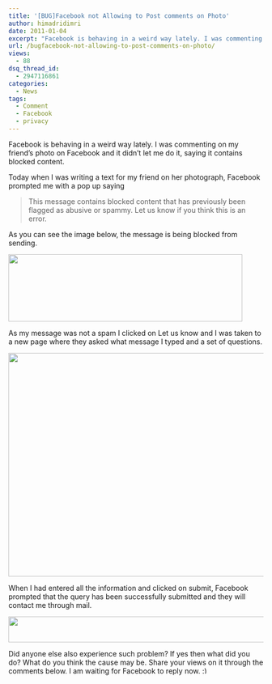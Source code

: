 ```yaml
---
title: '[BUG]Facebook not Allowing to Post comments on Photo'
author: himadridimri
date: 2011-01-04
excerpt: "Facebook is behaving in a weird way lately. I was commenting on my friend's photo on Facebook and it didnt let me do it, saying it contains blocked content."
url: /bugfacebook-not-allowing-to-post-comments-on-photo/
views:
  - 88
dsq_thread_id:
  - 2947116861
categories:
  - News
tags:
  - Comment
  - Facebook
  - privacy
---
```

Facebook is behaving in a weird way lately. I was commenting on my friend&#8217;s photo on Facebook and it didn&#8217;t let me do it, saying it contains blocked content.

Today when I was writing a text for my friend on her photograph, Facebook prompted me with a pop up saying

> This message contains blocked content that has previously been flagged as abusive or spammy. Let us know if you think this is an error.

As you can see the image below, the message is being blocked from sending.

<a href="http://fbknol.com/bugfacebook-not-allowing-to-post-comments-on-photo/message-falied-on-facebook-2/" onclick="_gaq.push(['_trackEvent', 'outbound-article', 'http://fbknol.com/bugfacebook-not-allowing-to-post-comments-on-photo/message-falied-on-facebook-2/', '']);" rel="attachment wp-att-4951"><img class="alignnone size-full wp-image-4951" src="http://cdn.devilsworkshop.org/files/2011/01/Message-falied-on-Facebook1.png" alt="" width="462" height="133" /></a>

As my message was not a spam I clicked on Let us know and I was taken to a new page where they asked what message I typed and a set of questions.

<a href="http://fbknol.com/bugfacebook-not-allowing-to-post-comments-on-photo/blocked-content-on-facebook/" onclick="_gaq.push(['_trackEvent', 'outbound-article', 'http://fbknol.com/bugfacebook-not-allowing-to-post-comments-on-photo/blocked-content-on-facebook/', '']);" rel="attachment wp-att-4952"><img class="alignnone size-full wp-image-4952" src="http://cdn.devilsworkshop.org/files/2011/01/Blocked-content-on-Facebook.png" alt="" width="519" height="442" /></a>

When I had entered all the information and clicked on submit, Facebook prompted that the query has been successfully submitted and they will contact me through mail.

<a href="http://fbknol.com/bugfacebook-not-allowing-to-post-comments-on-photo/facebook-message/" onclick="_gaq.push(['_trackEvent', 'outbound-article', 'http://fbknol.com/bugfacebook-not-allowing-to-post-comments-on-photo/facebook-message/', '']);" rel="attachment wp-att-4953"><img class="alignnone size-full wp-image-4953" src="http://cdn.devilsworkshop.org/files/2011/01/Facebook-message.png" alt="" width="600" height="51" /></a>

Did anyone else also experience such problem? If yes then what did you do? What do you think the cause may be. Share your views on it through the comments below. I am waiting for Facebook to reply now. <img src="http://devilsworkshop.org/wp-includes/images/smilies/simple-smile.png" alt=":)" class="wp-smiley" style="height: 1em; max-height: 1em;" />
